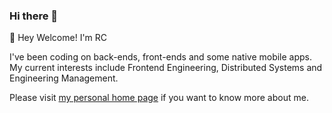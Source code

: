 ### Hi there 👋

👋 Hey Welcome! I'm RC 

I've been coding on back-ends, front-ends and some native mobile apps. My current interests include Frontend Engineering, Distributed Systems and Engineering Management.

Please visit [my personal home page](https://rcdexta.com/) if you want to know more about me.



